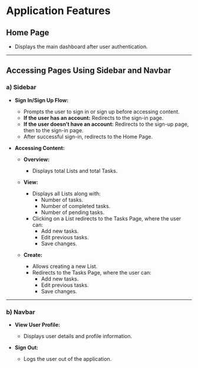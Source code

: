 # Application Features

## **Home Page**
- Displays the main dashboard after user authentication.

---

## **Accessing Pages Using Sidebar and Navbar**

### **a) Sidebar**
- **Sign In/Sign Up Flow:**
  - Prompts the user to sign in or sign up before accessing content.
  - **If the user has an account:** Redirects to the sign-in page.
  - **If the user doesn’t have an account:** Redirects to the sign-up page, then to the sign-in page.
  - After successful sign-in, redirects to the Home Page.

- **Accessing Content:**
  - **Overview:**
    - Displays total Lists and total Tasks.
  
  - **View:**
    - Displays all Lists along with:
      - Number of tasks.
      - Number of completed tasks.
      - Number of pending tasks.
    - Clicking on a List redirects to the Tasks Page, where the user can:
      - Add new tasks.
      - Edit previous tasks.
      - Save changes.
  
  - **Create:**
    - Allows creating a new List.
    - Redirects to the Tasks Page, where the user can:
      - Add new tasks.
      - Edit previous tasks.
      - Save changes.

---

### **b) Navbar**
- **View User Profile:**
  - Displays user details and profile information.

- **Sign Out:**
  - Logs the user out of the application.
